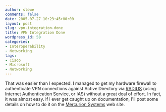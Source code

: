 ```yaml
---
author: slowe
comments: false
date: 2005-07-27 10:23:45+00:00
layout: post
slug: vpn-integration-done
title: VPN Integration Done
wordpress_id: 58
categories:
- Interoperability
- Networking
tags:
- Cisco
- Microsoft
- Networking
---
```


That was easier than I expected. I managed to get my hardware firewall to authenticate VPN connections against Active Directory via [RADIUS](http://en.wikipedia.org/wiki/RADIUS) (using Internet Authentication Service, or IAS) without a great deal of effort. In fact, it was almost easy. If I ever get caught up on documentation, I'll post some details on how to do it on the [Mercurion Systems](http://www.mercurionsystems.com/index.html) web site.
